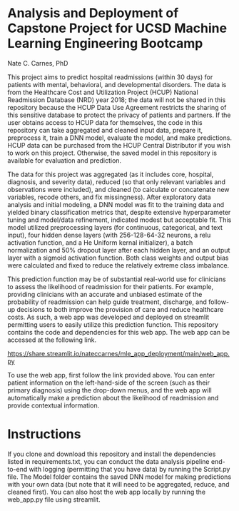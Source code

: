 # Analysis and Deployment of Capstone Project for UCSD Machine Learning Engineering Bootcamp
Nate C. Carnes, PhD

This project aims to predict hospital readmissions (within 30 days) for patients with mental, behavioral, and developmental disorders. The data is from the Healthcare Cost and Utilization Project (HCUP) National Readmission Database (NRD) year 2018; the data will not be shared in this repository because the HCUP Data Use Agreement restricts the sharing of this sensitive database to protect the privacy of patients and partners. If the user obtains access to HCUP data for themselves, the code in this repository can take aggregated and cleaned input data, prepare it, preprocess it, train a DNN model, evaluate the model, and make predictions. HCUP data can be purchased from the HCUP Central Distributor if you wish to work on this project. Otherwise, the saved model in this repository is available for evaluation and prediction.

The data for this project was aggregated (as it includes core, hospital, diagnosis, and severity data), reduced (so that only relevant variables and observations were included), and cleaned (to calculate or concatenate new variables, recode others, and fix missingness). After exploratory data analysis and initial modeling, a DNN model was fit to the training data and yielded binary classification metrics that, despite extensive hyperparameter tuning and model/data refinement, indicated modest but acceptable fit. This model utilized preprocessing layers (for continuous, categorical, and text input), four hidden dense layers (with 256-128-64-32 neurons, a relu activation function, and a He Uniform kernal initializer), a batch normalization and 50% dropout layer after each hidden layer, and an output layer with a sigmoid activation function. Both class weights and output bias were calculated and fixed to reduce the relatively extreme class imbalance.

This prediction function may be of substantial real-world use for clinicians to assess the likelihood of readmission for their patients. For example, providing clinicians with an accurate and unbiased estimate of the probability of readmission can help guide treatment, discharge, and follow-up decisions to both improve the provision of care and reduce healthcare costs. As such, a web app was developed and deployed on streamlit permitting users to easily utilize this prediction function. This repository contains the code and dependencies for this web app. The web app can be accessed at the following link.

https://share.streamlit.io/nateccarnes/mle_app_deployment/main/web_app.py

To use the web app, first follow the link provided above. You can enter patient information on the left-hand-side of the screen (such as their primary diagnosis) using the drop-down menus, and the web app will automatically make a prediction about the likelihood of readmission and provide contextual information.

# Instructions

If you clone and download this repository and install the dependencies listed in requirements.txt, you can conduct the data analysis pipeline end-to-end with logging (permitting that you have data) by running the Script.py file. The Model folder contains the saved DNN model for making predictions with your own data (but note that it will need to be aggregated, reduce, and cleaned first). You can also host the web app locally by running the web_app.py file using streamlit.
